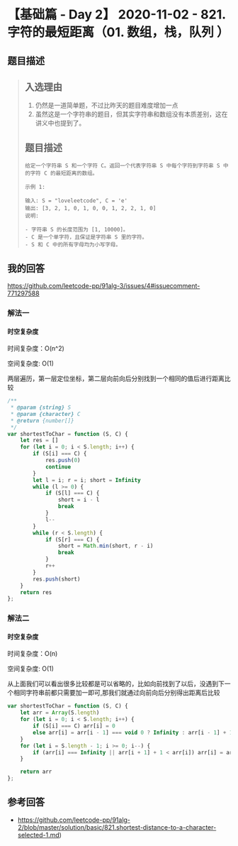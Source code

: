 # 【基础篇 - Day 2】 2020-11-02 - 821. 字符的最短距离（01. 数组，栈，队列 ）

## 题目描述

> ## 入选理由
>
> 1. 仍然是一道简单题，不过比昨天的题目难度增加一点
> 2. 虽然这是一个字符串的题目，但其实字符串和数组没有本质差别，这在讲义中也提到了。
>
> ## 题目描述
>
> ```
> 给定一个字符串 S 和一个字符 C。返回一个代表字符串 S 中每个字符到字符串 S 中的字符 C 的最短距离的数组。
>
> 示例 1:
>
> 输入: S = "loveleetcode", C = 'e'
> 输出: [3, 2, 1, 0, 1, 0, 0, 1, 2, 2, 1, 0]
> 说明:
>
> - 字符串 S 的长度范围为 [1, 10000]。
> - C 是一个单字符，且保证是字符串 S 里的字符。
> - S 和 C 中的所有字母均为小写字母。
> ```

## 我的回答

https://github.com/leetcode-pp/91alg-3/issues/4#issuecomment-771297588

### 解法一

#### 时空复杂度

时间复杂度：O(n^2)

空间复杂度: O(1)

两层遍历，第一层定位坐标，第二层向前向后分别找到一个相同的值后进行距离比较

```JavaScript
/**
 * @param {string} S
 * @param {character} C
 * @return {number[]}
 */
var shortestToChar = function (S, C) {
    let res = []
    for (let i = 0; i < S.length; i++) {
        if (S[i] === C) {
            res.push(0)
            continue
        }
        let l = i; r = i; short = Infinity
        while (l >= 0) {
            if (S[l] === C) {
                short = i - l
                break
            }
            l--
        }
        while (r < S.length) {
            if (S[r] === C) {
                short = Math.min(short, r - i)
                break
            }
            r++
        }
        res.push(short)
    }
    return res
};
```

### 解法二

#### 时空复杂度

时间复杂度：O(n)

空间复杂度: O(1)

从上面我们可以看出很多比较都是可以省略的，比如向前找到了以后，没遇到下一个相同字符串前都只需要加一即可,那我们就通过向前向后分别得出距离后比较

```JavaScript
var shortestToChar = function (S, C) {
    let arr = Array(S.length)
    for (let i = 0; i < S.length; i++) {
        if (S[i] === C) arr[i] = 0
        else arr[i] = arr[i - 1] === void 0 ? Infinity : arr[i - 1] + 1
    }
    for (let i = S.length - 1; i >= 0; i--) {
        if (arr[i] === Infinity || arr[i + 1] + 1 < arr[i]) arr[i] = arr[i + 1] + 1
    }

    return arr
};
```

## 参考回答

- https://github.com/leetcode-pp/91alg-2/blob/master/solution/basic/821.shortest-distance-to-a-character-selected-1.md)
